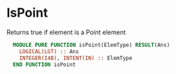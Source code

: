 # IsPoint

Returns true if element is a Point element

```fortran
  MODULE PURE FUNCTION isPoint(ElemType) RESULT(Ans)
    LOGICAL(LGT) :: Ans
    INTEGER(I4B), INTENT(IN) :: ElemType
  END FUNCTION isPoint
```
